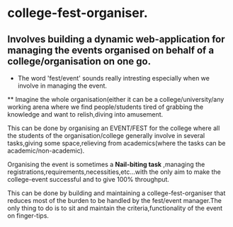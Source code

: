 # college-fest-organiser.
## Involves building a dynamic web-application for managing the events organised on behalf of a college/organisation on one go.
* The word 'fest/event' sounds really intresting especially when we involve in managing the event.</br>

** Imagine the whole organisation(either it can be a college/university/any working arena where we find people/students tired of grabbing the knowledge and want to relish,diving into amusement.</br>

This can be done by organising an EVENT/FEST for the college where all the students of the organisation/college generally involve in several tasks,giving some space,relieving from academics(where the tasks can be academic/non-academic).</br>

Organising the event is sometimes a **Nail-biting task** ,managing the registrations,requirements,necessities,etc...with the only aim to make the college-event successful and to give 100% throughput.</br>

This can be done by building and maintaining a college-fest-organiser that reduces most of the burden to be handled by the fest/event manager.The only thing to do is to sit and maintain the criteria,functionality of the event on finger-tips.</br>

